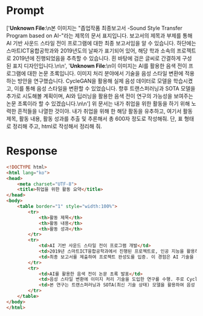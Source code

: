 # Prompt

['**Unknown File**:\n본 이미지는 "좁업작품 최종보고서 -Sound Style Transfer Program based on AI-"라는 제목의 문서 표지입니다. 보고서의 제목과 부제를 통해 AI 기반 사운드 스타일 전이 프로그램에 대한 최종 보고서임을 알 수 있습니다. 하단에는 스마트ICT융합공학과와 2019년도의 날짜가 표기되어 있어, 해당 학과 소속의 프로젝트로 2019년에 진행되었음을 추측할 수 있습니다. 흰 바탕에 검은 글씨로 간결하게 구성된 표지 디자인입니다.\n\n', '**Unknown File**:\n이 이미지는 AI를 활용한 음색 전이 프로그램에 대한 논문 초록입니다. 이미지 처리 분야에서 기술을 음성 스타일 변환에 적용하는 방안을 연구했습니다. CycleGAN을 활용해 실제 음성 데이터로 모델을 학습시켰고, 이를 통해 음성 스타일을 변환할 수 있었습니다. 향후 트랜스퍼러닝과 SOTA 모델을 추가로 시도해볼 계획이며, AI와 딥러닝을 활용한 음색 전이 연구의 가능성을 보여주는 논문 초록이라 할 수 있겠습니다.\n\n'] 위 문서는 내가 취업을 위한 활동을 하기 위해 노력한 흔적들을 나열한 것이야. 내가 취업을 위해 한 해당 활동을 유추하고, 여기서 활동 제목, 활동 내용, 활동 성과를 추출 및 추론해서 총 600자 정도로 작성해줘. 
단, 표 형태로 정리해 주고, html로 작성해서 정리해 줘.

# Response

```html
<!DOCTYPE html>
<html lang="ko">
<head>
    <meta charset="UTF-8">
    <title>취업을 위한 활동 요약</title>
</head>
<body>
    <table border="1" style="width:100%">
        <tr>
            <th>활동 제목</th>
            <th>활동 내용</th>
            <th>활동 성과</th>
        </tr>
        <tr>
            <td>AI 기반 사운드 스타일 전이 프로그램 개발</td>
            <td>2019년 스마트ICT융합공학과에서 진행된 프로젝트로, 인공 지능을 활용하여 음성의 스타일을 전환하는 소프트웨어 개발에 참여함. 이 프로젝트는 사운드 스타일 트랜스퍼 기술을 연구하고 개발하는 것을 목표로 함.</td>
            <td>최종 보고서를 제출하여 프로젝트 완성도를 입증. 이 경험은 AI 기술을 활용한 실제 응용 프로그램 개발에 대한 실무 경험을 제공함. 또한, 복잡한 데이터를 처리하고 해석할 수 있는 역량을 기름.</td>
        </tr>
        <tr>
            <td>AI를 활용한 음색 전이 논문 초록 발표</td>
            <td>음성 스타일 변환에 이미지 처리 기술을 도입한 연구를 수행. 주로 CycleGAN 모델을 사용하여 실제 음성 데이터로부터 스타일 전이 기능을 학습심. 이 연구는 AI와 딥러닝 기술을 통한 음성 변환 가능성을 탐구.</td>
            <td>본 연구는 트랜스퍼러닝과 SOTA(최신 기술 상태) 모델을 활용하여 음성 스타일 변환의 첨단 기술을 개발. 논문 발표를 통해 학문적 기여도 달성하고, 음성 변환 분야에서 AI 응용의 선구자적 역할을 담당.</td>
        </tr>
    </table>
</body>
</html>
```
